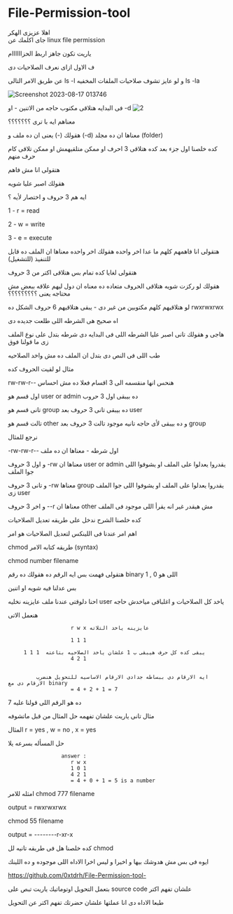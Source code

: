 # File-Permission-tool


اهلا عزيزى الهكر  
جاى اكلمك عن linux file permission 

ياريت تكون جاهز اربط الحزاااااام 

ف الاول ازاى نعرف الصلاحيات دى

عن طريق الامر التالى ls -l و لو عايز تشوف صلاحيات الملفات المخفيه ls -la 

![Screenshot 2023-08-17 013746](https://github.com/0xtdrh/File-Permission-tool-/assets/142453072/44765e19-da4a-4b68-a11c-131c26ed5a5d)



فى البدايه هتلاقى مكتوب حاجه من الاتنين - او
-d ![2](https://github.com/0xtdrh/File-Permission-tool-/assets/142453072/d52072b4-6f79-4e36-b141-ff60d1d3e501)

معناهم ايه با ترى ؟؟؟؟؟؟؟


هقولك (-) يعنى ان ده ملف و (-d) معناها ان ده مجلد (folder)

كده خلصنا اول جزء بعد كده هتلاقى 3 احرف او ممكن متلقيهمش او ممكن تلاقى كام حرف منهم

هتقولى انا مش فاهم 

هقولك اصبر عليا شويه 

ايه هم 3 حروف و اختصار لأيه ؟

1 - r  = read

2 - w  = write 

3 - e  = execute

هتقولى انا فاهمهم كلهم ما عدا اخر واحده هقولك اخر واحده معناها ان الملف ده قابل للتنفيذ (للتشغيل)


هتقولى لغايا كده تمام بس هتلاقى اكتر من 3 حروف

هقولك لو ركزت شويه هتلاقى الحروف متعاده ده معناه ان دول ليهم علاقه ببعض مش محتاجه يعنى ؟؟؟؟؟؟؟؟؟

لو هتلاقيهم كلهم مكتوبين من غير دى - يبقى هتلاقيهم 6 حروف الشكل ده rwxrwxrwx 

اه صحيح هى الشرطه اللى طلعت جديده دى 

هاجى و هقولك تانى اصبر عليا
الشرطه اللى فى البدايه دى شرطه بتدل على نوع الملف زى ما قولنا فوق 

طب اللى فى النص دى بتدل ان الملف ده مش واخد الصلاحيه 

مثال لو لقيت الحروف كده 


rw-rw-r--
هنحس انها منقسمه الى 3 اقسام فعلا ده مش احساس 


اول قسم هو user or admin ده بيبقى اول 3 حروب 

تانى قسم هو group ده بيبقى تانى 3 حروف بعد user

تالت قسم هو other و ده بيبقى لأى حاجه تانيه موجود تالت 3 حروف بعد group

نرجع للمثال 


-rw-rw-r--
اول شرطه - معناها ان ده ملف 

و اول 3 حروف -rw معناها ان user or admin يقدروا يعدلوا على الملف او يشوفوا اللى جوا الملف

و تانى 3 حروف -rw معناها group يقدروا يعدلوا على الملف او يشوفوا اللى جوا الملف زى user

و اخر 3 حروف --r معناها ان other مش هيقدر غير انه يقرأ اللى موجود فى الملف 



كده خلصنا الشرح ندخل على طريقه تعديل الصلاحيات 



اهم امر عندنا فى اللينكس لتعديل الصلاحيات هو امر 


chmod 
طريقه كتابه الامر (syntax) 


chmod number filename 

هتقولى فهمت بس ايه الرقم ده هقولك ده رقم binary اللى هو 0 , 1

بس عدلنا فيه شويه او اتنين 

احنا دلوقتى عندنا ملف عايزينه نخليه user ياخد كل الصلاحيات و اغلباقى مياخدش حاجه 

هنعمل الاتى 


                        r w x عايزينه ياخد التلاته 
                        
                        1 1 1
    
         1 1 1  يبقى كده كل حرف هيبقى ب 1 علشان ياخد الصلاحيه بتاعته 
                        4 2 1
                        
    
             ايه الارقام دى ببساطه جدادى الارقام الاساسيه للتحويل هنضرب الارقام دى مع binary
                        = 4 + 2 + 1 = 7 
                        
7 ده هو الرقم اللى قولنا عليه 

مثال تانى ياريت علشان تفهمه حل المثال من قبل ماتشوفه 

المثال r = yes  ,  w = no  , x = yes

حل المسأله بسرعه يلا




                        
                     answer :
                        r w x 
                        1 0 1 
                        4 2 1 
                        = 4 + 0 + 1 = 5 is a number 


امثله للامر 
chmod 777 filename 


output = rwxrwxrwx 


chmod 55 filename 

output = --------r-xr-x
                                              
كده خلصنا هل فى طريقه تانيه لل chmod 

ايوه فى بس مش هدوشك بيها و اخيرا و ليس اخرا الاداه اللى موجوده و ده اللينك 

https://github.com/0xtdrh/File-Permission-tool-

بتعمل التحويل اوتوماتيك ياريت تبص على source code علشان تفهم اكتر

طبعا الاداه دى انا عملتها علشان حضرتك تفهم اكتر عن التحويل


